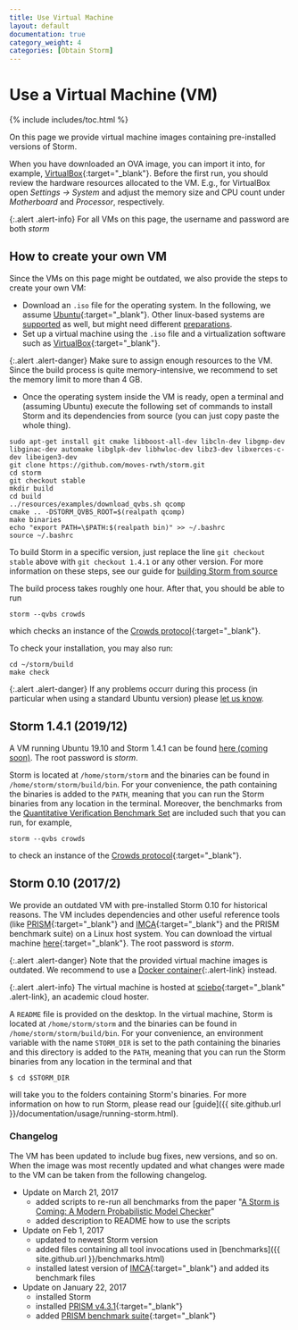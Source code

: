 ```yaml
---
title: Use Virtual Machine
layout: default
documentation: true
category_weight: 4
categories: [Obtain Storm]
---
```


<h1>Use a Virtual Machine (VM)</h1>

{% include includes/toc.html %}

On this page we provide virtual machine images containing pre-installed versions of Storm.

When you have downloaded an OVA image, you can import it into, for example, [VirtualBox](https://www.virtualbox.org){:target="_blank"}. Before the first run, you should review the hardware resources allocated to the VM. E.g., for VirtualBox open *Settings → System* and adjust the memory size and CPU count under *Motherboard* and *Processor*, respectively.

{:.alert .alert-info}
For all VMs on this page, the username and password are both *storm* 

## How to create your own VM
Since the VMs on this page might be outdated, we also provide the steps to create your own VM:

* Download an `.iso` file for the operating system. In the following, we assume [Ubuntu](https://ubuntu.com/download/desktop){:target="_blank"}. Other linux-based systems are [supported](build.html#supported-operating-systems) as well, but might need different [preparations](dependencies.html#os-specific-preparations).
* Set up a virtual machine using the `.iso` file and a virtualization software such as [VirtualBox](https://www.virtualbox.org/){:target="_blank"}.

{:.alert .alert-danger}
Make sure to assign enough resources to the VM. Since the build process is quite memory-intensive, we recommend to set the memory limit to more than 4 GB.

* Once the operating system inside the VM is ready, open a terminal and (assuming Ubuntu) execute the following set of commands to install Storm and its dependencies from source (you can just copy paste the whole thing).
```console
sudo apt-get install git cmake libboost-all-dev libcln-dev libgmp-dev libginac-dev automake libglpk-dev libhwloc-dev libz3-dev libxerces-c-dev libeigen3-dev
git clone https://github.com/moves-rwth/storm.git
cd storm
git checkout stable
mkdir build
cd build
../resources/examples/download_qvbs.sh qcomp
cmake .. -DSTORM_QVBS_ROOT=$(realpath qcomp)
make binaries
echo "export PATH=\$PATH:$(realpath bin)" >> ~/.bashrc
source ~/.bashrc
```
To build Storm in a specific version, just replace the line `git checkout stable` above with `git checkout 1.4.1` or any other version.
For more information on these steps, see our guide for [building Storm from source](build.html)

The build process takes roughly one hour. After that, you should be able to run
```console
storm --qvbs crowds
```
which checks an instance of the [Crowds protocol](http://qcomp.org/benchmarks/index.html#crowds){:target="_blank"}.

To check your installation, you may also run:
```console
cd ~/storm/build
make check
```

{:.alert .alert-danger}
If any problems occurr during this process (in particular when using a standard Ubuntu version) please [let us know](troubleshooting.html#file-an-issue).

## Storm 1.4.1 (2019/12)
A VM running Ubuntu 19.10 and Storm 1.4.1 can be found [here (coming soon)](http://stormchecker.org). The root password is *storm*.

Storm is located at `/home/storm/storm` and the binaries can be found in `/home/storm/storm/build/bin`. For your convenience, the path containing the binaries is added to the `PATH`, meaning that you can run the Storm binaries from any location in the terminal. Moreover, the benchmarks from the [Quantitative Verification Benchmark Set](http://qcomp.org/benchmarks/) are included such that you can run, for example,
```console
storm --qvbs crowds
```
to check an instance of the [Crowds protocol](http://qcomp.org/benchmarks/index.html#crowds){:target="_blank"}.

## Storm 0.10 (2017/2)

We provide an outdated VM with pre-installed Storm 0.10 for historical reasons. The VM includes dependencies and other useful reference tools (like [PRISM](http://www.prismmodelchecker.org/){:target="_blank"} and [IMCA](https://github.com/buschko/imca){:target="_blank"} and the PRISM benchmark suite) on a Linux host system. You can download the virtual machine [here](https://rwth-aachen.sciebo.de/index.php/s/nthEAQL4o49zkYp){:target="_blank"}.
The root password is *storm*.

{:.alert .alert-danger}
Note that the provided virtual machine images is outdated. We recommend to use a [Docker container](docker.html){:.alert-link} instead.

{:.alert .alert-info}
The virtual machine is hosted at [sciebo](https://www.sciebo.de/en/){:target="_blank" .alert-link}, an academic cloud hoster.

A `README` file is provided on the desktop. In the virtual machine, Storm is located at `/home/storm/storm` and the binaries can be found in `/home/storm/storm/build/bin`. For your convenience, an environment variable with the name `STORM_DIR` is set to the path containing the binaries and this directory is added to the `PATH`, meaning that you can run the Storm binaries from any location in the terminal and that
```console
$ cd $STORM_DIR
```
will take you to the folders containing Storm's binaries. For more information on how to run Storm, please read our [guide]({{ site.github.url }}/documentation/usage/running-storm.html).

<h3>Changelog</h3>

The VM has been updated to include bug fixes, new versions, and so on. When the image was most recently updated and what changes were made to the VM can be taken from the following changelog.

* Update on March 21, 2017
	- added scripts to re-run all benchmarks from the paper "[A Storm is Coming: A Modern Probabilistic Model Checker](http://doi.org/10.1007/978-3-319-63390-9_31)"
	- added description to README how to use the scripts
* Update on Feb 1, 2017
	- updated to newest Storm version
	- added files containing all tool invocations used in [benchmarks]({{ site.github.url }}/benchmarks.html)
	- installed latest version of [IMCA](https://github.com/buschko/imca){:target="_blank"} and added its benchmark files
*  Update on January 22, 2017
	- installed Storm
	- installed [PRISM v4.3.1](http://www.prismmodelchecker.org/download.php){:target="_blank"}
	- added [PRISM benchmark suite](https://github.com/prismmodelchecker/prism-benchmarks/){:target="_blank"}
